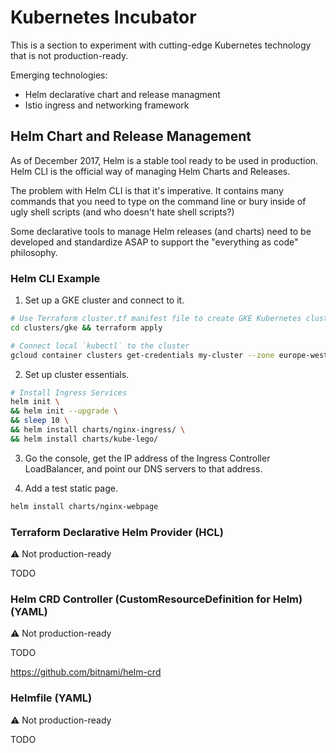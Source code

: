 # Kubernetes Incubator

This is a section to experiment with cutting-edge Kubernetes technology that is not production-ready.

Emerging technologies:

- Helm declarative chart and release managment
- Istio ingress and networking framework

## Helm Chart and Release Management

As of December 2017, Helm is a stable tool ready to be used in production. Helm CLI is the official way of managing Helm Charts and Releases.

The problem with Helm CLI is that it's imperative. It contains many commands that you need to type on the command line or bury inside of ugly shell scripts (and who doesn't hate shell scripts?)

Some declarative tools to manage Helm releases (and charts) need to be developed and standardize ASAP to support the "everything as code" philosophy.

### Helm CLI Example

1. Set up a GKE cluster and connect to it.

```sh
# Use Terraform cluster.tf manifest file to create GKE Kubernetes cluster
cd clusters/gke && terraform apply

# Connect local `kubectl` to the cluster
gcloud container clusters get-credentials my-cluster --zone europe-west1-d --project ethereal-argon-186217
```

2. Set up cluster essentials.

```sh
# Install Ingress Services
helm init \
&& helm init --upgrade \
&& sleep 10 \
&& helm install charts/nginx-ingress/ \
&& helm install charts/kube-lego/
```

3. Go the console, get the IP address of the Ingress Controller LoadBalancer, and point our DNS servers to that address.

4. Add a test static page.

```sh
helm install charts/nginx-webpage
```

### Terraform Declarative Helm Provider (HCL)

⚠️ Not production-ready

TODO

### Helm CRD Controller (CustomResourceDefinition for Helm) (YAML)

⚠️ Not production-ready

TODO

<https://github.com/bitnami/helm-crd>

### Helmfile (YAML)

⚠️ Not production-ready

TODO
